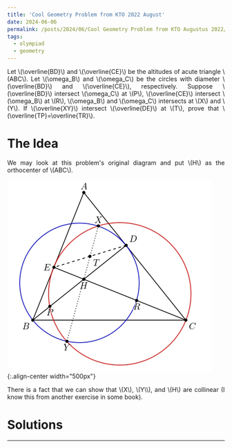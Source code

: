```yaml
---
title: 'Cool Geometry Problem from KTO 2022 August'
date: 2024-06-06
permalink: /posts/2024/06/Cool Geometry Problem from KTO Augustus 2022/
tags:
  - olympiad
  - geometry
---
```

<p align="justify">
Let \(\overline{BD}\) and \(\overline{CE}\) be the altitudes of acute triangle \(ABC\). Let \(\omega_B\) and \(\omega_C\) be the circles with diameter \(\overline{BD}\) and \(\overline{CE}\), respectively. Suppose \(\overline{BD}\) intersect \(\omega_C\) at \(P\), \(\overline{CE}\) intersect \(\omega_B\) at \(R\), \(\omega_B\) and \(\omega_C\) intersects at \(X\) and \(Y\). If \(\overline{XY}\) intersect \(\overline{DE}\) at \(T\), prove that \(\overline{TP}=\overline{TR}\).</p>

The Idea
======

<p align="justify"> We may look at this problem's original diagram and put \(H\) as the orthocenter of \(ABC\). </p>

![original diagram](/images/blog1/g1.jpg){:.align-center width="500px"}

<p align="justify"> There is a fact that we can show that \(X\), \(Y\\), and \(H\) are collinear (I know this from another exercise in some book).</p>

Solutions
======

------
